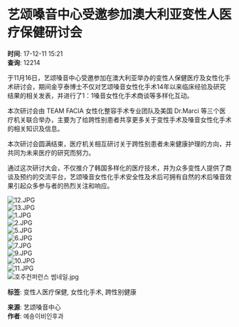 # 艺颂嗓音中心受邀参加澳大利亚变性人医疗保健研讨会

**时间**: 17-12-11 15:21  
**查询**: 12214  

于11月16日，艺颂嗓音中心受邀参加在澳大利亚举办的变性人保健医疗及女性化手术研讨会，期间金亨泰博士不仅对艺颂嗓音女性化手术14年以来临床经验及研究结果的相关发表，并进行了1：1嗓音女性化手术商谈等多样化互动。

本次研讨会由 TEAM FACIA 女性化整容手术专业团队及美国 Dr.Marci 等三个医疗机关联合举办，主要为了给跨性别患者共享更多关于变性手术及嗓音女性化手术的相关知识及信息。

本次研讨会圆满结束，医疗机关相互研讨关于跨性别患者未来健康护理的方向，并共同为未来医疗的研究而努力。

通过这次研讨大会，不仅推介了韩国多样化的医疗技术，并为众多变性人提供了商谈及预约的交流平台，艺颂嗓音女性化手术安全性及术后可拥有自然的术后嗓音效果引起众多参与者的热烈关注和响应。

![12.JPG](http://yesonvc.com/data/cheditor4/1712/ea0b9083932739bc97acd8bfb5a143fc_20171201103930_dodzhnez.jpg)  
![13.JPG](http://yesonvc.com/data/cheditor4/1712/ea0b9083932739bc97acd8bfb5a143fc_20171201103931_kwenfzpr.jpg)  
![1.JPG](http://yesonvc.com/data/cheditor4/1712/ea0b9083932739bc97acd8bfb5a143fc_20171201103916_vpxzovez.jpg)  
![2.JPG](http://yesonvc.com/data/cheditor4/1712/ea0b9083932739bc97acd8bfb5a143fc_20171201103918_jagsfmum.jpg)  
![5.JPG](http://yesonvc.com/data/cheditor4/1712/ea0b9083932739bc97acd8bfb5a143fc_20171201103919_vrjluxyf.jpg)  
![6.JPG](http://yesonvc.com/data/cheditor4/1712/ea0b9083932739bc97acd8bfb5a143fc_20171201103921_nzfbgfmh.jpg)  
![7.JPG](http://yesonvc.com/data/cheditor4/1712/ea0b9083932739bc97acd8bfb5a143fc_20171201103922_ofyvpqan.jpg)  
![9.JPG](http://yesonvc.com/data/cheditor4/1712/ea0b9083932739bc97acd8bfb5a143fc_20171201103925_tktrgzoo.jpg)  
![10.JPG](http://yesonvc.com/data/cheditor4/1712/ea0b9083932739bc97acd8bfb5a143fc_20171201103927_gkfjmaru.jpg)  
![11.JPG](http://yesonvc.com/data/cheditor4/1712/ea0b9083932739bc97acd8bfb5a143fc_20171201103928_nrvlvfbk.jpg)  
![호주컨퍼런스 썸네일.jpg](http://yesonvc.com/data/cheditor4/1712/ea0b9083932739bc97acd8bfb5a143fc_20171201103932_ngnhxfgw.jpg)  

**标签**: 变性人医疗保健, 女性化手术, 跨性别健康

**来源**: 艺颂嗓音中心  
**作者**: 예송이비인후과  